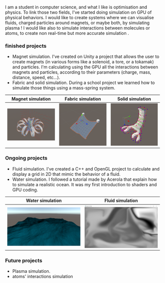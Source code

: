 I am a student in computer science, and what I like is optimisation and physics. To link those two fields, I've started doing simulation on GPU of physical behaviors. I would like to create systems where we can visualise fluids, charged particles around magnets, or maybe both, by simulating plasma ! I would like also to simulate interactions between molecules or atoms, to create non real-time but more accurate simulation .  
### finished projects
  - Magnet simulation. I've created on Unity a project that allows the user to create magnets (in various forms like a solenoid, a tore, or a tokamak) and particles. I'm calculating using the GPU all the interactions between magnets and particles, according to their parameters (charge, mass, distance, speed, etc...).
  - Fabric and solid simulation. During a school project we learned how to simulate those things using a mass-spring system.

| Magnet simulation | Fabric simulation | Solid simulation|
|:-----------------:|:------------------:|:------------------:|
| ![](/magnets.png) | ![](/fabric.png) | ![](/solid.png) |


### Ongoing projects
  - Fluid simulation.  I've created a C++ and OpenGL project to calculate and display a grid in 2D that mimic the behavior of a fluid.
  - Water simulation. I followed a tutorial made by Acerola that explain how to simulate a realistic ocean. It was my first introduction to shaders and GPU coding.

| Water simulation | Fluid simulation |
|:-----------------:|:------------------:|
|  ![](/ocean.png) | ![](/fluid.png)  |


### Future projects
  - Plasma simulation.
  - atoms' interactions simulation


